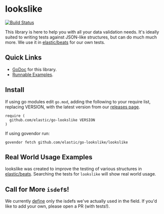 # lookslike

[![Build Status](https://travis-ci.org/elastic/go-lookslike.svg?branch=master)](https://travis-ci.org/elastic/go-lookslike)

This library is here to help you with all your data validation needs. It's ideally suited to writing tests against JSON-like structures, but can do much much more. We use it in [elastic/beats](https://github.com/elastic/beats) for our own tests. 

## Quick Links

* [GoDoc](https://godoc.org/github.com/elastic/go-lookslike) for this library.
* [Runnable Examples](https://github.com/elastic/go-lookslike/blob/master/lookslike/doc_test.go).

## Install

If using go modules edit `go.mod`, adding the following to your require list, replacing VERSION, with the latest version from our [releases page](https://github.com/elastic/go-lookslike/releases).

```
require (
  github.com/elastic/go-lookslike VERSION
)
````

If using govendor run:

`govendor fetch github.com/elastic/go-lookslike/lookslike`

## Real World Usage Examples

lookslike was created to improve the testing of various structures in [elastic/beats](https://github.com/elastic/beats). Searching the tests for `lookslike` will show real world usage.

## Call for More `isdef`s!

We currently [define](https://godoc.org/github.com/elastic/go-lookslike/lookslike/isdef) only the isdefs
we've actually used in the field. If you'd like to add your own, please open a PR (with tests!).
